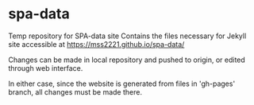 # spa-data
Temp repository for SPA-data site
Contains the files necessary for Jekyll site accessible at https://mss2221.github.io/spa-data/

Changes can be made in local repository and pushed to origin, or edited through web interface.

In either case, since the website is generated from files in 'gh-pages' branch, all changes must be made there.
